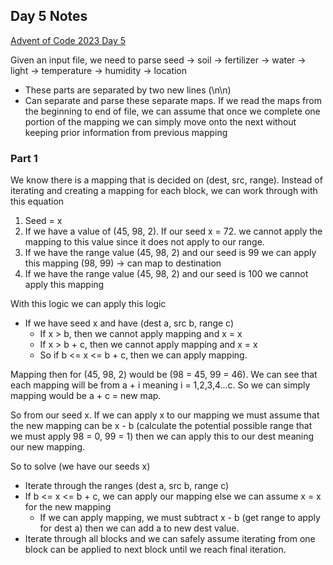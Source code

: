 ## Day 5 Notes

[Advent of Code 2023 Day 5](https://adventofcode.com/2023/day/5)

Given an input file, we need to parse seed -> soil -> fertilizer -> water -> light -> temperature -> humidity -> location
- These parts are separated by two new lines (\n\n)
- Can separate and parse these separate maps. If we read the maps from the beginning to end of file, we can assume that once we complete one portion of the mapping we can simply move onto the next without keeping prior information from previous mapping

### Part 1
We know there is a mapping that is decided on (dest, src, range). Instead of iterating and creating a mapping for each block, we can work through with this equation

1. Seed = x
2. If we have a value of (45, 98, 2). If our seed x = 72. we cannot apply the mapping to this value since it does not apply to our range.
3. If we have the range value (45, 98, 2) and our seed is 99 we can apply this mapping (98, 99) -> can map to destination
4. If we have the range value (45, 98, 2) and our seed is 100 we cannot apply this mapping


With this logic we can apply this logic
- If we have seed x and have (dest a, src b, range c)
  - If x > b, then we cannot apply mapping and x = x
  - If x > b + c, then we cannot apply mapping and x = x
  - So if b  <= x <= b + c, then we can apply mapping.

Mapping then for (45, 98, 2) would be (98 = 45, 99 = 46). We can see that each mapping will be from a + i meaning i = 1,2,3,4...c. So we can simply mapping would be a + c = new map.

So from our seed x. If we can apply x to our mapping we must assume that the new mapping can be x - b (calculate the potential possible range that we must apply 98 = 0, 99 = 1) then we can apply this to our dest meaning our new mapping.

So to solve (we have our seeds x)
- Iterate through the ranges (dest a, src b, range c)
- If b <= x <= b + c, we can apply our mapping else we can assume x = x for the new mapping
  - If we can apply mapping, we must subtract x - b (get range to apply for dest a) then we can add a to new dest value.
- Iterate through all blocks and we can safely assume iterating from one block can be applied to next block until we reach final iteration.

